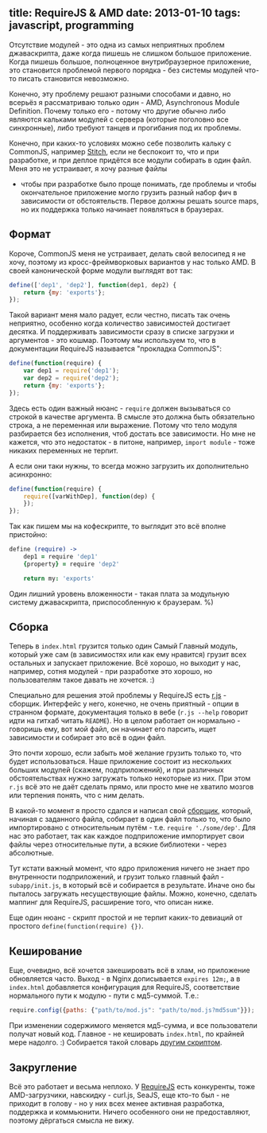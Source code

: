 title: RequireJS & AMD
date: 2013-01-10
tags: javascript, programming
----

Отсутствие модулей - это одна из самых неприятных проблем джаваскрипта, даже
когда пишешь не слишком большое приложение. Когда пишешь большое, полноценное
внутрибраузерное приложение, это становится проблемой первого порядка - без
системы модулей что-то писать становится невозможно.

Конечно, эту проблему решают разными способами и давно, но всерьëз я
рассматриваю только один - AMD, Asynchronous Module Definition. Почему только
его - потому что другие обычно либо являются кальками модулей с сервера (которые
поголовно все синхронные), либо требуют танцев и прогибания под их проблемы.

Конечно, при каких-то условиях можно себе позволить кальку с CommonJS, например
[Stitch][], если не беспокоит то, что и при разработке, и при деплое придëтся
все модули собирать в один файл. Меня это не устраивает, я хочу разные файлы
- чтобы при разработке было проще понимать, где проблемы и чтобы окончательное
приложение могло грузить разный набор фич в зависимости от обстоятельств. Первое
должны решать source maps, но их поддержка только начинает появляться в
браузерах.

[Stitch]: https://github.com/sstephenson/stitch

## Формат

Короче, CommonJS меня не устраивает, делать свой велосипед я не хочу, поэтому из
кросс-фреймворковых вариантов у нас только AMD. В своей канонической форме
модули выглядят вот так:

```javascript
define(['dep1', 'dep2'], function(dep1, dep2) {
    return {my: 'exports'};
});
```

Такой вариант меня мало радует, если честно, писать так очень неприятно,
особенно когда количество зависимостей достигает десятка. И поддерживать
зависимости сразу в списке загрузки и аргументов - это кошмар. Поэтому мы
используем то, что в документации RequireJS называется "прокладка CommonJS":

```javascript
define(function(require) {
    var dep1 = require('dep1');
    var dep2 = require('dep2');
    return {my: 'exports'};
});
```

Здесь есть один важный нюанс - `require` должен вызываться со строкой в качестве
аргумента. В смысле это должна быть обязательно строка, а не переменная или
выражение. Потому что тело модуля разбирается без исполнения, чтоб достать все
зависимости. Но мне не кажется, что это недостаток - в питоне, например, `import
module` - тоже никаких переменных не терпит.

А если они таки нужны, то всегда можно загрузить их дополнительно асинхронно:

```javascript
define(function(require) {
    require([varWithDep], function(dep) {
    });
});
```

Так как пишем мы на кофескрипте, то выглядит это всë вполне пристойно:

```coffeescript
define (require) ->
    dep1 = require 'dep1'
    {property} = require 'dep2'

    return my: 'exports'
```

Один лишний уровень вложенности - такая плата за модульную систему джаваскрипта,
приспособленную к браузерам. %)

## Сборка

Теперь в `index.html` грузится только один Самый Главный модуль, который уже
сам (в зависимостях или как ему нравится) грузит всех остальных и запускает
приложение. Всë хорошо, но выходит у нас, например, сотня модулей - при
разработке это хорошо, но пользователям такое давать не хочется. :)

Специально для решения этой проблемы у RequireJS есть [r.js][] -
сборщик. Интерфейс у него, конечно, не очень приятный - опции в странном
формате, документация только в вебе (`r.js --help` говорит идти на гитхаб читать
`README`). Но в целом работает он нормально - говоришь ему, вот мой файл, он
начинает его парсить, ищет зависимости и собирает это всë в один файл.

Это почти хорошо, если забыть моë желание грузить только то, что будет
использоваться. Наше приложение состоит из нескольких больших модулей (скажем,
подприложений), и при различных обстоятельствах нужно загружать только
некоторые из них. При этом `r.js` всë это не даëт сделать прямо, или просто мне
не хватило мозгов или терпения понять, что с ним делать.

В какой-то момент я просто сдался и написал свой [сборщик][1], который, начиная
с заданного файла, собирает в один файл только то, что было импортировано с
относительным путëм - т.е. `require './some/dep'`. Для нас это работает, так как
каждое подприложение импортирует свои файлы через относительные пути, а всякие
библиотеки - через абсолютные.

Тут кстати важный момент, что ядро приложения ничего не знает про внутренности
подприложений, и грузит только главный файл - `subapp/init.js`, в который всë и
собирается в результате. Иначе оно бы пыталось загружать несуществующие
файлы. Можно, конечно, сделать маппинг для RequireJS, расширение того, что
описан ниже.

Еще один нюанс - скрипт простой и не терпит каких-то девиаций от простого
`define(function(require) {})`.

[r.js]: https://github.com/jrburke/r.js
[1]: https://gist.github.com/4504099#file-packer-js

## Кеширование

Еще, очевидно, всë хочется закешировать всë в хлам, но приложение обновляется
часто. Выход - в Nginx дописывается `expires 12m;`, а в `index.html` добавляется
конфигурация для RequireJS, соответствие нормального пути к модулю - пути с
мд5-суммой. Т.е.:

```JavaScript
require.config({paths: {"path/to/mod.js": "path/to/mod.js?md5sum"}});
```

При изменении содержимого меняется мд5-сумма, и все пользователи получат новый
код. Главное - не кешировать `index.html`, по крайней мере надолго. :)
Собирается такой словарь [другим скриптом][2].

[2]: https://gist.github.com/4504099#file-md5ize-index-js

## Закругление

Всë это работает и весьма неплохо. У [RequireJS][] есть конкуренты, тоже
AMD-загрузчики, навскидку - curl.js, SeaJS, еще кто-то был - не приходит в
голову - но у них всех менее активная разработка, поддержка и
коммьюнити. Ничего особенного они не предоставляют, поэтому дëргаться смысла не
вижу.

[RequireJS]: http://requirejs.org/
